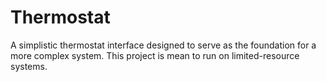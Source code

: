 # Thermostat
A simplistic thermostat interface designed to serve as the foundation for a more complex system. This project is mean to run on limited-resource systems.

